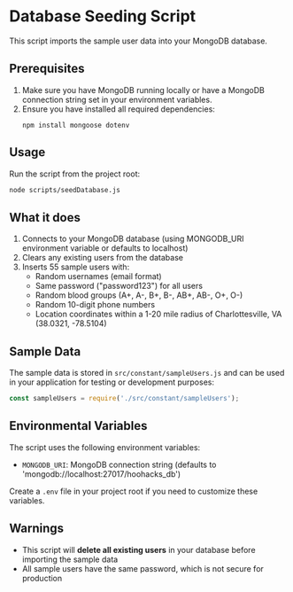 # Database Seeding Script

This script imports the sample user data into your MongoDB database.

## Prerequisites

1. Make sure you have MongoDB running locally or have a MongoDB connection string set in your environment variables.
2. Ensure you have installed all required dependencies:
   ```
   npm install mongoose dotenv
   ```

## Usage

Run the script from the project root:

```bash
node scripts/seedDatabase.js
```

## What it does

1. Connects to your MongoDB database (using MONGODB_URI environment variable or defaults to localhost)
2. Clears any existing users from the database
3. Inserts 55 sample users with:
   - Random usernames (email format)
   - Same password ("password123") for all users
   - Random blood groups (A+, A-, B+, B-, AB+, AB-, O+, O-)
   - Random 10-digit phone numbers
   - Location coordinates within a 1-20 mile radius of Charlottesville, VA (38.0321, -78.5104)

## Sample Data

The sample data is stored in `src/constant/sampleUsers.js` and can be used in your application for testing or development purposes:

```javascript
const sampleUsers = require('./src/constant/sampleUsers');
```

## Environmental Variables

The script uses the following environment variables:

- `MONGODB_URI`: MongoDB connection string (defaults to 'mongodb://localhost:27017/hoohacks_db')

Create a `.env` file in your project root if you need to customize these variables.

## Warnings

- This script will **delete all existing users** in your database before importing the sample data
- All sample users have the same password, which is not secure for production 